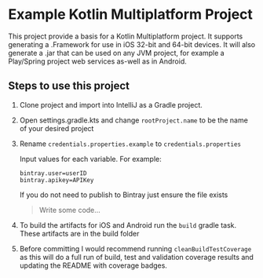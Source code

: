 # Example Kotlin Multiplatform Project


This project provide a basis for a Kotlin Multiplatform project. It supports generating a .Framework for use in iOS 32-bit and 64-bit devices. It will also generate a .jar that can be used on any JVM project, for example a Play/Spring project web services as-well as in Android.


## Steps to use this project


1. Clone project and import into IntelliJ as a Gradle project.
2. Open settings.gradle.kts and change `rootProject.name` to be the name of your desired project
3. Rename `credentials.properties.example` to `credentials.properties` 

    Input values for each variable. For example: 
    ```
    bintray.user=userID
    bintray.apikey=APIKey
    ```
    
    If you do not need to publish to Bintray just ensure the file exists

    > Write some code...

4. To build the artifacts for iOS and Android run the `build` gradle task. These artifacts are in the build folder
5. Before committing I would recommend running `cleanBuildTestCoverage` as this will do a full run of build, test and validation coverage results and updating the README with coverage badges.

